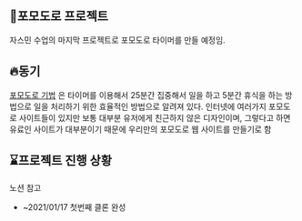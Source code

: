 ## :memo:포모도로 프로젝트

자스민 수업의 마지막 프로젝트로 포모도로 타이머를 만들 예정임. 

## :fire:동기

[포모도로 기법](https://en.wikipedia.org/wiki/Pomodoro_Technique) 은 타이머를 이용해서 25분간 집중해서 일을 하고 5분간 휴식을 하는 방법으로 일을 처리하기 위한 효율적인 방법으로 알려져 있다. 인터넷에 여러가지 포모도로 사이트들이 있지만 보통 대부분 유저에게 친근하지 않은 디자인이며, 그렇다고 하면 유료인 사이트가 대부분이기 때문에 우리만의 포모도로 웹 사이트를 만들기로 함

## :hourglass:프로젝트 진행 상황

노션 참고

- ~2021/01/17 첫번째 클론 완성



